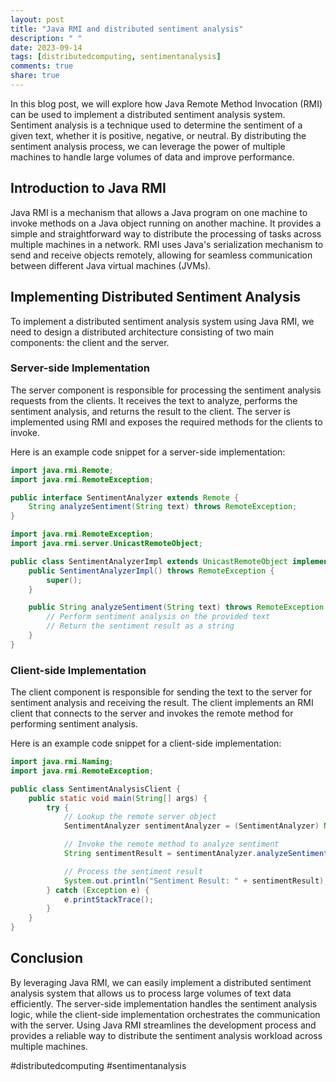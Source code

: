 ```yaml
---
layout: post
title: "Java RMI and distributed sentiment analysis"
description: " "
date: 2023-09-14
tags: [distributedcomputing, sentimentanalysis]
comments: true
share: true
---
```


In this blog post, we will explore how Java Remote Method Invocation (RMI) can be used to implement a distributed sentiment analysis system. Sentiment analysis is a technique used to determine the sentiment of a given text, whether it is positive, negative, or neutral. By distributing the sentiment analysis process, we can leverage the power of multiple machines to handle large volumes of data and improve performance.

## Introduction to Java RMI

Java RMI is a mechanism that allows a Java program on one machine to invoke methods on a Java object running on another machine. It provides a simple and straightforward way to distribute the processing of tasks across multiple machines in a network. RMI uses Java's serialization mechanism to send and receive objects remotely, allowing for seamless communication between different Java virtual machines (JVMs).

## Implementing Distributed Sentiment Analysis

To implement a distributed sentiment analysis system using Java RMI, we need to design a distributed architecture consisting of two main components: the client and the server.

### Server-side Implementation

The server component is responsible for processing the sentiment analysis requests from the clients. It receives the text to analyze, performs the sentiment analysis, and returns the result to the client. The server is implemented using RMI and exposes the required methods for the clients to invoke.

Here is an example code snippet for a server-side implementation:

```java
import java.rmi.Remote;
import java.rmi.RemoteException;

public interface SentimentAnalyzer extends Remote {
    String analyzeSentiment(String text) throws RemoteException;
}
```

```java
import java.rmi.RemoteException;
import java.rmi.server.UnicastRemoteObject;

public class SentimentAnalyzerImpl extends UnicastRemoteObject implements SentimentAnalyzer {
    public SentimentAnalyzerImpl() throws RemoteException {
        super();
    }

    public String analyzeSentiment(String text) throws RemoteException {
        // Perform sentiment analysis on the provided text
        // Return the sentiment result as a string
    }
}
```

### Client-side Implementation

The client component is responsible for sending the text to the server for sentiment analysis and receiving the result. The client implements an RMI client that connects to the server and invokes the remote method for performing sentiment analysis.

Here is an example code snippet for a client-side implementation:

```java
import java.rmi.Naming;
import java.rmi.RemoteException;

public class SentimentAnalysisClient {
    public static void main(String[] args) {
        try {
            // Lookup the remote server object
            SentimentAnalyzer sentimentAnalyzer = (SentimentAnalyzer) Naming.lookup("rmi://localhost:1099/SentimentAnalyzer");

            // Invoke the remote method to analyze sentiment
            String sentimentResult = sentimentAnalyzer.analyzeSentiment("I love the new product!");

            // Process the sentiment result
            System.out.println("Sentiment Result: " + sentimentResult);
        } catch (Exception e) {
            e.printStackTrace();
        }
    }
}
```

## Conclusion

By leveraging Java RMI, we can easily implement a distributed sentiment analysis system that allows us to process large volumes of text data efficiently. The server-side implementation handles the sentiment analysis logic, while the client-side implementation orchestrates the communication with the server. Using Java RMI streamlines the development process and provides a reliable way to distribute the sentiment analysis workload across multiple machines.

#distributedcomputing #sentimentanalysis